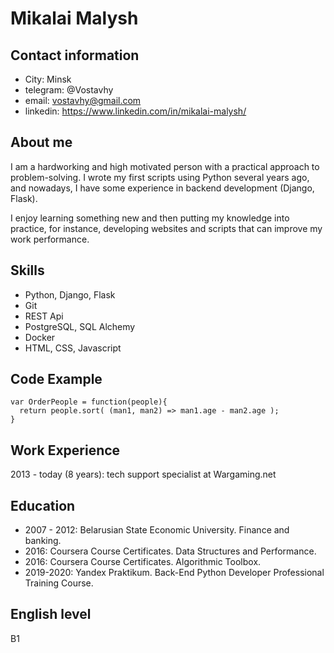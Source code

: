 # Mikalai Malysh #

## Contact information
- City: Minsk
- telegram: @Vostavhy
- email: vostavhy@gmail.com
- linkedin: https://www.linkedin.com/in/mikalai-malysh/

## About me
I am a hardworking and high motivated person with a practical approach to problem-solving. I wrote my first scripts using Python several years ago, and nowadays, I have some experience in backend development (Django, Flask).

I enjoy learning something new and then putting my knowledge into practice, for instance, developing websites and scripts that can improve my work performance.

## Skills
- Python, Django, Flask
- Git
- REST Api
- PostgreSQL, SQL Alchemy
- Docker
- HTML, CSS, Javascript

## Code Example
```
var OrderPeople = function(people){
  return people.sort( (man1, man2) => man1.age - man2.age ); 
}
```

## Work Experience
2013 - today (8 years): tech support specialist at Wargaming.net

## Education
- 2007 - 2012: Belarusian State Economic University. Finance and banking.
- 2016: Coursera Course Certificates. Data Structures and Performance.
- 2016: Coursera Course Certificates. Algorithmic Toolbox.
- 2019-2020: Yandex Praktikum. Back-End Python Developer Professional Training Course.

## English level
B1
